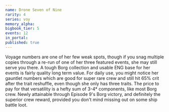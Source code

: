 ```yaml
---
name: Drone Seven of Nine
rarity: 4
series: voy
memory_alpha:
bigbook_tier: 5
events: 12
in_portal:
published: true
---
```


Voyage numbers are one of her few weak spots, though if you snag multiple copies through a re-run of one of her three featured events, she may still serve you there. A tough Borg collection and usable ENG base for her events is fairly quality long term value. For daily use, you might notice her gauntlet numbers which are good for super rare crew and still hit 65% crit after the trait reshuffle, even though she only has three traits. The price to pay for that versatility is a hefty sum of 3-4* components, like most Borg crew. Newly attainable through Episode 9's Borg victory, and definitely the superior crew reward, provided you don't mind missing out on some ship battle loot.
